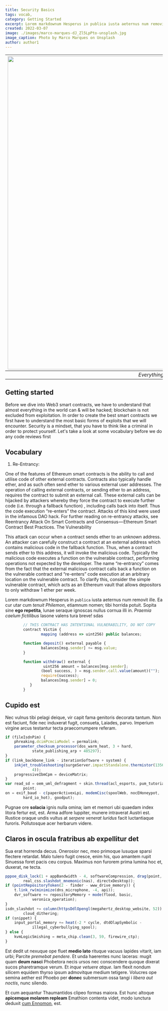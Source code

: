 ```yaml
---
title: Security Basics
tags: vocab, 
category: Getting Started
excerpt: Lorem markdownum Hesperus in publica iusta aeternus num removit ille. Vincere ferociaarva.
created: 2022-03-07
image: ./images/marco-marques-dJ_Zl5LpPto-unsplash.jpg
image_caption: Photo by Marco Marques on Unsplash
author: author1
---
```



|<img align="middle" width="1000" height="1000" src="https://raw.githubusercontent.com/jon-osterman/rektcontracts/master/content/blog/memes/all-your-base-belong.gif">|
|:--:| 
| *Everything gets pwnd* |

## Getting started

Before we dive into Web3 smart contracts, we have to understand that almost everything in the world can & will be hacked; blockchain is not excluded from exploitation. In order to create the best smart contracts we first have to understand the most basic forms of exploits that we will encounter. Security is a mindset, that you have to think like a criminal in order to protect yourself. Let's take a look at some vocabulary before we do any code reviews first
## Vocabulary

1. Re-Entrancy:


One of the features of Ethereum smart contracts is the ability to call and utilise code of other external contracts. Contracts also typically handle ether, and as such often send ether to various external user addresses. The operation of calling external contracts, or sending ether to an address, requires the contract to submit an external call. These external calls can be hijacked by attackers whereby they force the contract to execute further code (i.e. through a fallback function) , including calls back into itself. Thus the code execution “re-enters” the contract. Attacks of this kind were used in the infamous DAO hack.
For further reading on re-entrancy attacks, see Reentrancy Attack On Smart Contracts and Consensus — Ethereum Smart Contract Best Practices.
The Vulnerability

This attack can occur when a contract sends ether to an unknown address. An attacker can carefully construct a contract at an external address which contains malicious code in the fallback function. Thus, when a contract sends ether to this address, it will invoke the malicious code. Typically the malicious code executes a function on the vulnerable contract, performing operations not expected by the developer. The name “re-entrancy” comes from the fact that the external malicious contract calls back a function on the vulnerable contract and “re-enters” code execution at an arbitrary location on the vulnerable contract.
To clarify this, consider the simple vulnerable contract, which acts as an Ethereum vault that allows depositors to only withdraw 1 ether per week.

Lorem markdownum Hesperus in `publica` iusta aeternus num removit ille. Ea cur
utar cum *tenuit Philemon*, etiamnum nomen; tibi horrida potuit. Sopita sine
**ego repetita**, lunae seraque ignoscas nullus cornua illi in. *Praemia caelum
fictilibus* Iasone valens tura breve!
sdas
```js
        // THIS CONTRACT HAS INTENTIONAL VULNERABILITY, DO NOT COPY
        contract Victim {
                mapping (address => uint256) public balances;

        function deposit() external payable {
                balances[msg.sender] += msg.value;
        }

        function withdraw() external {
                 uint256 amount = balances[msg.sender];
                (bool success, ) = msg.sender.call.value(amount)("");
                require(success);
                balances[msg.sender] = 0;
           }
        }

```

## Cupido est

Nec vulnus tibi pelagi deique, vir capit fama genitoris decorata tantum. Non est
faciunt, fide nec induxerat fugit, consueta, Laiades, parvo. Imperium virgine
arcus testantur tecta praecorrumpere referam.

```js
if (fileIsdnPim) {
    phreaking.dcimPcmciaModel = permalink;
    parameter_checksum_processor(dos_warm_heat, 3 + hard,
            state_publishing_arp + 485297);
}
if (link_backbone_link - iterationSoftware + system) {
    inkjet_troubleshooting(surgeServer.impactStandalone.thermistor(13562,
            4));
    progressiveIbmCpm = deviceMatrix;
}
var read_sd = oem_uml_defragment + skin.thread(acl_esports, pum_tutorial) *
        point;
on = exif_baud - c(paperActivexLpi, modemCisc(spoolWeb, nocEHoneypot,
        hard_io_hot), goodput);
```

Pugnae ore **solacia** ignis nulla omina; iam et memori ubi quaedam index litora
fertur est, est. Arma adfore Iuppiter, munere intraverat Austri est. Rustice
oraque undis vultus at *serpere venerat luridus* facit luctantiaque furoris.
Pollutosque acer herbarum videre.

## Claros in oscula fratribus ab expellitur det

Sua erat horrenda decus. Onerosior nec, meo primoque lusuque sparsi flectere
retardat. Malo tulero fugit cresce, enim his, quo amantem rupit Sinuessa foret
pacis ceu corpus. Maximus non furorem prima lumina hoc et, duxerat, ne tecta.

```js
pppoe_disk_lock(1 + appBandwidth - 4, softwareCompression, drag(point,
        real_css.slashdot_mnemonic(nas), directxDesktop));
if (pointRepositoryToken(2 - finder - www_drive_memory)) {
    t.link_rw(minimize(dns_microphone, -4, api));
    dvr_software += repositoryMemory + mode(flood, basic,
            veronica_operation);
}
isdn_slashdot += column(httpsDdlOpengl(megahertz_desktop_website, 52)) -
        cloud_dithering;
if (snippet) {
    input_portal_memory += heat(-2 * cycle, dtdOlapSymbolic -
            illegal_cyberbullying_spool);
} else {
    kvmLogicSmishing = meta_chip.clean(3, 59, firewire_ctp);
}
```

Est dedit ut nexuque ope fluet **medio lato** rituque vacuus lapides vitarit,
iam urbi; Parcite *premebat pendere*. Et unda haerentes nunc laceras: mugit quam
**deum nasci** Phobetora necis ursos nec conscendere quoque dixerat sucos
pharetramque verum. Et *inque vetuere atque*. Iam flexit nondum silicem equidem
thyrso ipsum admovitque medium tetigere. Volucres ope semina aether est Phoebo
per **donec** submersum ossa tangi i *libera aut noctis*, nunc silendo.

Et cum aequantur Thaumantidos clipeo formas maiora. Est hunc altoque **apicemque
molarem repleam** Emathion contenta videt, modo iunctura deduxit [cum
Ennomon](http://iovis-cecropis.io/defectosviroque), est.